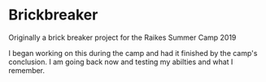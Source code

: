 # Brickbreaker
Originally a brick breaker project for the Raikes Summer Camp 2019

I began working on this during the camp and had it finished by the camp's conclusion. I am going back now and testing my abilties and what I remember.
